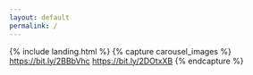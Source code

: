 ```yaml
---
layout: default
permalink: /
---
```


{% include landing.html %}
{% capture carousel_images %}
https://bit.ly/2BBbVhc
https://bit.ly/2DOtxXB
{% endcapture %}
